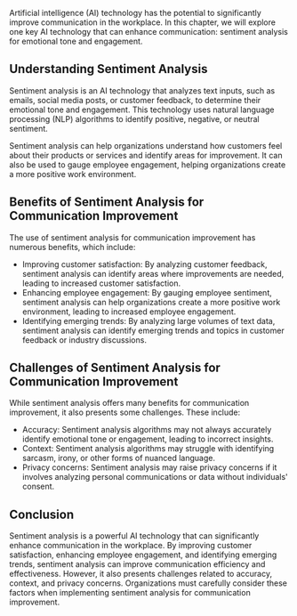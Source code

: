 

Artificial intelligence (AI) technology has the potential to significantly improve communication in the workplace. In this chapter, we will explore one key AI technology that can enhance communication: sentiment analysis for emotional tone and engagement.

Understanding Sentiment Analysis
--------------------------------

Sentiment analysis is an AI technology that analyzes text inputs, such as emails, social media posts, or customer feedback, to determine their emotional tone and engagement. This technology uses natural language processing (NLP) algorithms to identify positive, negative, or neutral sentiment.

Sentiment analysis can help organizations understand how customers feel about their products or services and identify areas for improvement. It can also be used to gauge employee engagement, helping organizations create a more positive work environment.

Benefits of Sentiment Analysis for Communication Improvement
------------------------------------------------------------

The use of sentiment analysis for communication improvement has numerous benefits, which include:

* Improving customer satisfaction: By analyzing customer feedback, sentiment analysis can identify areas where improvements are needed, leading to increased customer satisfaction.
* Enhancing employee engagement: By gauging employee sentiment, sentiment analysis can help organizations create a more positive work environment, leading to increased employee engagement.
* Identifying emerging trends: By analyzing large volumes of text data, sentiment analysis can identify emerging trends and topics in customer feedback or industry discussions.

Challenges of Sentiment Analysis for Communication Improvement
--------------------------------------------------------------

While sentiment analysis offers many benefits for communication improvement, it also presents some challenges. These include:

* Accuracy: Sentiment analysis algorithms may not always accurately identify emotional tone or engagement, leading to incorrect insights.
* Context: Sentiment analysis algorithms may struggle with identifying sarcasm, irony, or other forms of nuanced language.
* Privacy concerns: Sentiment analysis may raise privacy concerns if it involves analyzing personal communications or data without individuals' consent.

Conclusion
----------

Sentiment analysis is a powerful AI technology that can significantly enhance communication in the workplace. By improving customer satisfaction, enhancing employee engagement, and identifying emerging trends, sentiment analysis can improve communication efficiency and effectiveness. However, it also presents challenges related to accuracy, context, and privacy concerns. Organizations must carefully consider these factors when implementing sentiment analysis for communication improvement.
